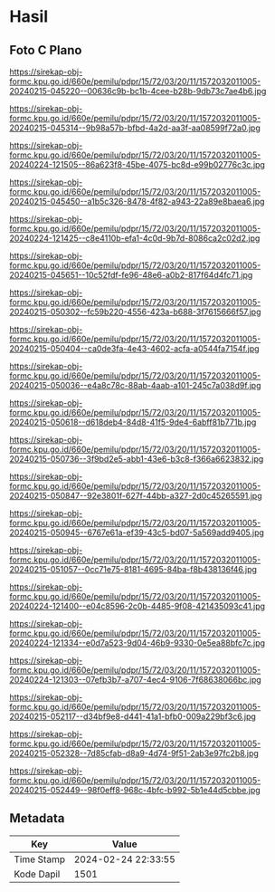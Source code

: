 # Hasil

## Foto C Plano

https://sirekap-obj-formc.kpu.go.id/660e/pemilu/pdpr/15/72/03/20/11/1572032011005-20240215-045220--00636c9b-bc1b-4cee-b28b-9db73c7ae4b6.jpg

https://sirekap-obj-formc.kpu.go.id/660e/pemilu/pdpr/15/72/03/20/11/1572032011005-20240215-045314--9b98a57b-bfbd-4a2d-aa3f-aa08599f72a0.jpg

https://sirekap-obj-formc.kpu.go.id/660e/pemilu/pdpr/15/72/03/20/11/1572032011005-20240224-121505--86a623f8-45be-4075-bc8d-e99b02776c3c.jpg

https://sirekap-obj-formc.kpu.go.id/660e/pemilu/pdpr/15/72/03/20/11/1572032011005-20240215-045450--a1b5c326-8478-4f82-a943-22a89e8baea6.jpg

https://sirekap-obj-formc.kpu.go.id/660e/pemilu/pdpr/15/72/03/20/11/1572032011005-20240224-121425--c8e4110b-efa1-4c0d-9b7d-8086ca2c02d2.jpg

https://sirekap-obj-formc.kpu.go.id/660e/pemilu/pdpr/15/72/03/20/11/1572032011005-20240215-045651--10c52fdf-fe96-48e6-a0b2-817f64d4fc71.jpg

https://sirekap-obj-formc.kpu.go.id/660e/pemilu/pdpr/15/72/03/20/11/1572032011005-20240215-050302--fc59b220-4556-423a-b688-3f7615666f57.jpg

https://sirekap-obj-formc.kpu.go.id/660e/pemilu/pdpr/15/72/03/20/11/1572032011005-20240215-050404--ca0de3fa-4e43-4602-acfa-a0544fa7154f.jpg

https://sirekap-obj-formc.kpu.go.id/660e/pemilu/pdpr/15/72/03/20/11/1572032011005-20240215-050036--e4a8c78c-88ab-4aab-a101-245c7a038d9f.jpg

https://sirekap-obj-formc.kpu.go.id/660e/pemilu/pdpr/15/72/03/20/11/1572032011005-20240215-050618--d618deb4-84d8-41f5-9de4-6abff81b771b.jpg

https://sirekap-obj-formc.kpu.go.id/660e/pemilu/pdpr/15/72/03/20/11/1572032011005-20240215-050736--3f9bd2e5-abb1-43e6-b3c8-f366a6623832.jpg

https://sirekap-obj-formc.kpu.go.id/660e/pemilu/pdpr/15/72/03/20/11/1572032011005-20240215-050847--92e3801f-627f-44bb-a327-2d0c45265591.jpg

https://sirekap-obj-formc.kpu.go.id/660e/pemilu/pdpr/15/72/03/20/11/1572032011005-20240215-050945--6767e61a-ef39-43c5-bd07-5a569add9405.jpg

https://sirekap-obj-formc.kpu.go.id/660e/pemilu/pdpr/15/72/03/20/11/1572032011005-20240215-051057--0cc71e75-8181-4695-84ba-f8b438136f46.jpg

https://sirekap-obj-formc.kpu.go.id/660e/pemilu/pdpr/15/72/03/20/11/1572032011005-20240224-121400--e04c8596-2c0b-4485-9f08-421435093c41.jpg

https://sirekap-obj-formc.kpu.go.id/660e/pemilu/pdpr/15/72/03/20/11/1572032011005-20240224-121334--e0d7a523-9d04-46b9-9330-0e5ea88bfc7c.jpg

https://sirekap-obj-formc.kpu.go.id/660e/pemilu/pdpr/15/72/03/20/11/1572032011005-20240224-121303--07efb3b7-a707-4ec4-9106-7f68638066bc.jpg

https://sirekap-obj-formc.kpu.go.id/660e/pemilu/pdpr/15/72/03/20/11/1572032011005-20240215-052117--d34bf9e8-d441-41a1-bfb0-009a229bf3c6.jpg

https://sirekap-obj-formc.kpu.go.id/660e/pemilu/pdpr/15/72/03/20/11/1572032011005-20240215-052328--7d85cfab-d8a9-4d74-9f51-2ab3e97fc2b8.jpg

https://sirekap-obj-formc.kpu.go.id/660e/pemilu/pdpr/15/72/03/20/11/1572032011005-20240215-052449--98f0eff8-968c-4bfc-b992-5b1e44d5cbbe.jpg


## Metadata

| Key        | Value               |
| ---------- | ------------------- |
| Time Stamp | 2024-02-24 22:33:55 |
| Kode Dapil | 1501                |



